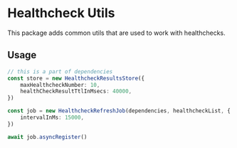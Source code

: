 # Healthcheck Utils

This package adds common utils that are used to work with healthchecks.

## Usage

```ts
// this is a part of dependencies
const store = new HealthcheckResultsStore({
    maxHealthcheckNumber: 10,
    healthCheckResultTtlInMsecs: 40000,
})

const job = new HealthcheckRefreshJob(dependencies, healthcheckList, {
    intervalInMs: 15000,
})

await job.asyncRegister()
```
